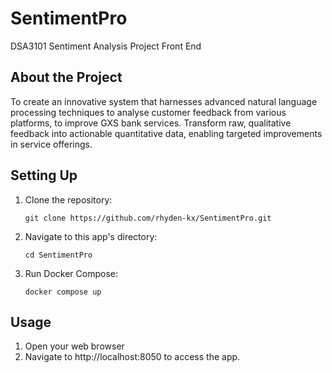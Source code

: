# SentimentPro
DSA3101 Sentiment Analysis Project Front End

## About the Project

To create an innovative system that harnesses advanced natural language processing techniques to analyse customer feedback from various platforms, to improve GXS bank services. Transform raw, qualitative feedback into actionable quantitative data, enabling targeted improvements in service offerings.

## Setting Up

1. Clone the repository:
    ```shell script
    git clone https://github.com/rhyden-kx/SentimentPro.git
    ```

2. Navigate to this app's directory:
    ```shell script
    cd SentimentPro
    ```
   
3. Run Docker Compose:
    ```shell script
    docker compose up
    ```
   
## Usage

1. Open your web browser
2. Navigate to http://localhost:8050 to access the app.

